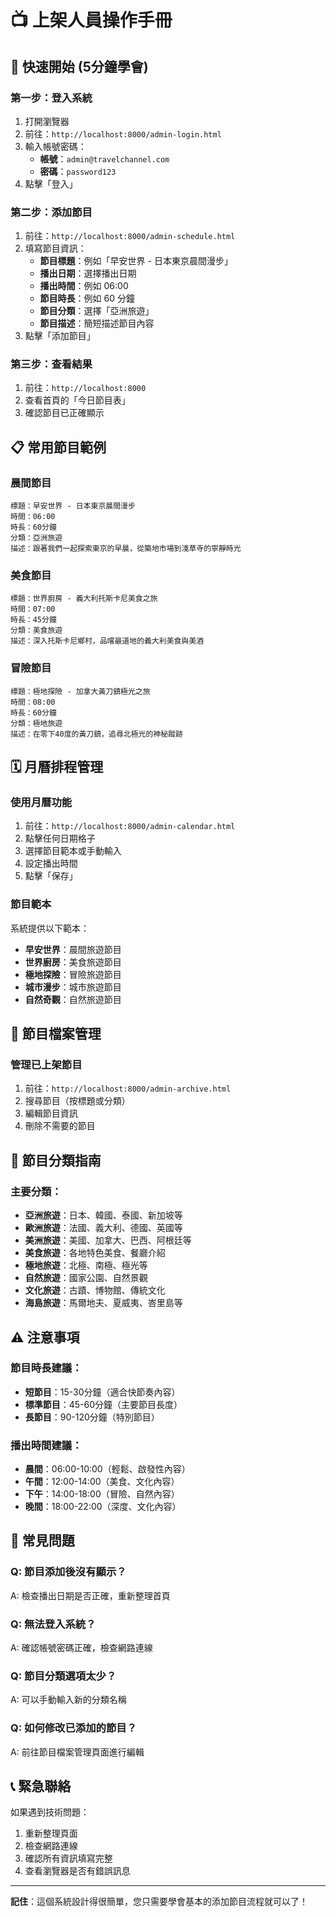 # 📺 上架人員操作手冊

## 🎯 快速開始 (5分鐘學會)

### 第一步：登入系統
1. 打開瀏覽器
2. 前往：`http://localhost:8000/admin-login.html`
3. 輸入帳號密碼：
   - **帳號**：`admin@travelchannel.com`
   - **密碼**：`password123`
4. 點擊「登入」

### 第二步：添加節目
1. 前往：`http://localhost:8000/admin-schedule.html`
2. 填寫節目資訊：
   - **節目標題**：例如「早安世界 - 日本東京晨間漫步」
   - **播出日期**：選擇播出日期
   - **播出時間**：例如 06:00
   - **節目時長**：例如 60 分鐘
   - **節目分類**：選擇「亞洲旅遊」
   - **節目描述**：簡短描述節目內容
3. 點擊「添加節目」

### 第三步：查看結果
1. 前往：`http://localhost:8000`
2. 查看首頁的「今日節目表」
3. 確認節目已正確顯示

## 📋 常用節目範例

### 晨間節目
```
標題：早安世界 - 日本東京晨間漫步
時間：06:00
時長：60分鐘
分類：亞洲旅遊
描述：跟著我們一起探索東京的早晨，從築地市場到淺草寺的寧靜時光
```

### 美食節目
```
標題：世界廚房 - 義大利托斯卡尼美食之旅
時間：07:00
時長：45分鐘
分類：美食旅遊
描述：深入托斯卡尼鄉村，品嚐最道地的義大利美食與美酒
```

### 冒險節目
```
標題：極地探險 - 加拿大黃刀鎮極光之旅
時間：08:00
時長：60分鐘
分類：極地旅遊
描述：在零下40度的黃刀鎮，追尋北極光的神秘蹤跡
```

## 🗓️ 月曆排程管理

### 使用月曆功能
1. 前往：`http://localhost:8000/admin-calendar.html`
2. 點擊任何日期格子
3. 選擇節目範本或手動輸入
4. 設定播出時間
5. 點擊「保存」

### 節目範本
系統提供以下範本：
- **早安世界**：晨間旅遊節目
- **世界廚房**：美食旅遊節目
- **極地探險**：冒險旅遊節目
- **城市漫步**：城市旅遊節目
- **自然奇觀**：自然旅遊節目

## 📁 節目檔案管理

### 管理已上架節目
1. 前往：`http://localhost:8000/admin-archive.html`
2. 搜尋節目（按標題或分類）
3. 編輯節目資訊
4. 刪除不需要的節目

## 🎨 節目分類指南

### 主要分類：
- **亞洲旅遊**：日本、韓國、泰國、新加坡等
- **歐洲旅遊**：法國、義大利、德國、英國等
- **美洲旅遊**：美國、加拿大、巴西、阿根廷等
- **美食旅遊**：各地特色美食、餐廳介紹
- **極地旅遊**：北極、南極、極光等
- **自然旅遊**：國家公園、自然景觀
- **文化旅遊**：古蹟、博物館、傳統文化
- **海島旅遊**：馬爾地夫、夏威夷、峇里島等

## ⚠️ 注意事項

### 節目時長建議：
- **短節目**：15-30分鐘（適合快節奏內容）
- **標準節目**：45-60分鐘（主要節目長度）
- **長節目**：90-120分鐘（特別節目）

### 播出時間建議：
- **晨間**：06:00-10:00（輕鬆、啟發性內容）
- **午間**：12:00-14:00（美食、文化內容）
- **下午**：14:00-18:00（冒險、自然內容）
- **晚間**：18:00-22:00（深度、文化內容）

## 🔧 常見問題

### Q: 節目添加後沒有顯示？
A: 檢查播出日期是否正確，重新整理首頁

### Q: 無法登入系統？
A: 確認帳號密碼正確，檢查網路連線

### Q: 節目分類選項太少？
A: 可以手動輸入新的分類名稱

### Q: 如何修改已添加的節目？
A: 前往節目檔案管理頁面進行編輯

## 📞 緊急聯絡

如果遇到技術問題：
1. 重新整理頁面
2. 檢查網路連線
3. 確認所有資訊填寫完整
4. 查看瀏覽器是否有錯誤訊息

---

**記住**：這個系統設計得很簡單，您只需要學會基本的添加節目流程就可以了！
